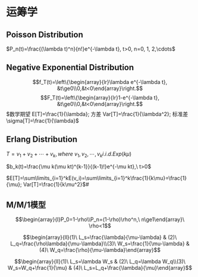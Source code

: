 # 运筹学

## Poisson Distribution

$P_n(t)=\frac{(\lambda t)^n}{n!}e^{-\lambda t}, t>0, n=0, 1, 2,\cdots$

## Negative Exponential Distribution

$$f_T(t)=\left\{\begin{array}{lr}\lambda e^{-\lambda t}, &t\ge0\\0,&t<0\end{array}\right.$$
$$F_T(t)=\left\{\begin{array}{lr}1-e^{-\lambda t}, &t\ge0\\0,&t<0\end{array}\right.$$
$数学期望 E[T]=\frac{1}{\lambda}; 方差 Var[T]=\frac{1}{\lambda^2}; 标准差\sigma[T]=\frac{1}{\lambda}$

## Erlang Distribution

$T=v_1+v_2+\cdots+v_k, where\ v_1, v_2, \cdots, v_k i.i.d. Exp(k\mu)$

$b_k(t)=\frac{\mu k(\mu kt)^{k-1}}{(k-1)!}e^{-\mu kt},\ t>0$

$E[T]=\sum\limits_{i=1}^kE(v_i)=\sum\limits_{i=1}^k\frac{1}{k\mu}=\frac{1}{\mu}; Var[T]=\frac{1}{k\mu^2}$#

## M/M/1模型

$$\begin{array}{l}P_0=1-\rho\\P_n=(1-\rho)\rho^n,\ n\ge1\end{array}\ \rho<1$$

$$\begin{array}{ll}(1)\ L_s=\frac{\lambda}{\mu-\lambda} & (2)\ L_q=\frac{\rho\lambda}{\mu-\lambda}\\(3)\ W_s=\frac{1}{\mu-\lambda} & (4)\ W_q=\frac{\rho}{\mu-\lambda}\end{array}$$

$$\begin{array}{ll}(1)\ L_s=\lambda W_s & (2)\ L_q=\lambda W_q\\(3)\ W_s=W_q+\frac{1}{\mu} & (4)\ L_s=L_q+\frac{\lambda}{\mu}\end{array}$$